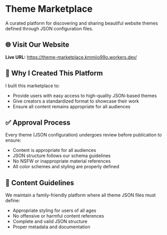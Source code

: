 # Theme Marketplace

A curated platform for discovering and sharing beautiful website themes defined through JSON configuration files.

## 🌐 Visit Our Website

**Live URL:** https://theme-marketplace.kmmiio99o.workers.dev/


## 🎯 Why I Created This Platform

I built this marketplace to:

- Provide users with easy access to high-quality JSON-based themes
- Give creators a standardized format to showcase their work
- Ensure all content remains appropriate for all audiences

## ✅ Approval Process

Every theme (JSON configuration) undergoes review before publication to ensure:

- Content is appropriate for all audiences
- JSON structure follows our schema guidelines
- No NSFW or inappropriate material references
- All color schemes and styling are properly defined

## 🚫 Content Guidelines

We maintain a family-friendly platform where all theme JSON files must define:

- Appropriate styling for users of all ages
- No offensive or harmful content references
- Complete and valid JSON structure
- Proper metadata and documentation

